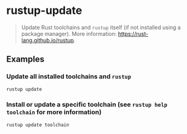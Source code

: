 # rustup-update

> Update Rust toolchains and `rustup` itself (if not installed using a package manager). More information: <https://rust-lang.github.io/rustup>.

## Examples

### Update all installed toolchains and `rustup`

```bash
rustup update
```

### Install or update a specific toolchain (see `rustup help toolchain` for more information)

```bash
rustup update toolchain
```
